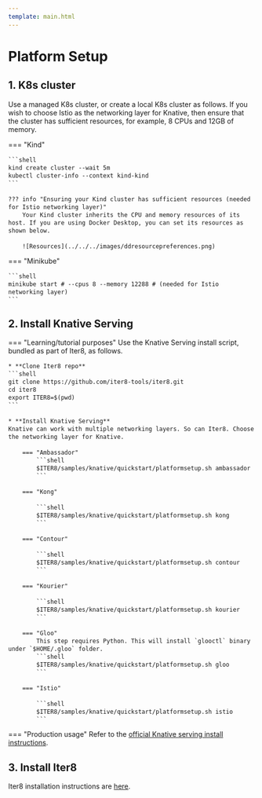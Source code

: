 ```yaml
---
template: main.html
---
```


# Platform Setup

## 1. K8s cluster
Use a managed K8s cluster, or create a local K8s cluster as follows. If you wish to choose Istio as the networking layer for Knative, then ensure that the cluster has sufficient resources, for example, 8 CPUs and 12GB of memory.

=== "Kind"

    ```shell
    kind create cluster --wait 5m
    kubectl cluster-info --context kind-kind
    ```

    ??? info "Ensuring your Kind cluster has sufficient resources (needed for Istio networking layer)"
        Your Kind cluster inherits the CPU and memory resources of its host. If you are using Docker Desktop, you can set its resources as shown below.

        ![Resources](../../../images/ddresourcepreferences.png)

=== "Minikube"

    ```shell
    minikube start # --cpus 8 --memory 12288 # (needed for Istio networking layer)
    ```

## 2. Install Knative Serving
=== "Learning/tutorial purposes"
    Use the Knative Serving install script, bundled as part of Iter8, as follows.

    * **Clone Iter8 repo**
    ```shell
    git clone https://github.com/iter8-tools/iter8.git
    cd iter8
    export ITER8=$(pwd)
    ```

    * **Install Knative Serving**
    Knative can work with multiple networking layers. So can Iter8. Choose the networking layer for Knative.

        === "Ambassador"
            ```shell
            $ITER8/samples/knative/quickstart/platformsetup.sh ambassador
            ```

        === "Kong"

            ```shell
            $ITER8/samples/knative/quickstart/platformsetup.sh kong
            ```

        === "Contour"

            ```shell
            $ITER8/samples/knative/quickstart/platformsetup.sh contour
            ```

        === "Kourier"

            ```shell
            $ITER8/samples/knative/quickstart/platformsetup.sh kourier
            ```

        === "Gloo"
            This step requires Python. This will install `glooctl` binary under `$HOME/.gloo` folder.
            ```shell
            $ITER8/samples/knative/quickstart/platformsetup.sh gloo
            ```

        === "Istio"

            ```shell
            $ITER8/samples/knative/quickstart/platformsetup.sh istio
            ```

=== "Production usage"
    Refer to the [official Knative serving install instructions](https://knative.dev/docs/install/).

## 3. Install Iter8
Iter8 installation instructions are [here](../../install.md).
